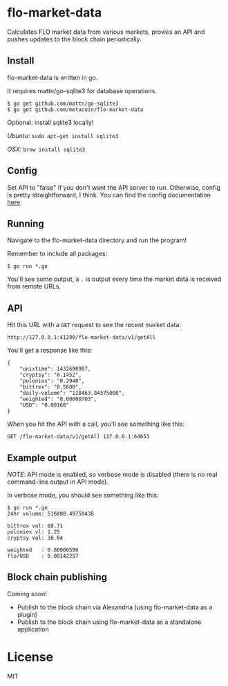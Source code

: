 # flo-market-data

Calculates FLO market data from various markets, provies an API and pushes
updates to the block chain periodically.

## Install

flo-market-data is written in go.

It requires mattn/go-sqlite3 for database operations.

```
$ go get github.com/mattn/go-sqlite3
$ go get github.com/metacoin/flo-market-data
```

Optional: install sqlite3 locally!

*Ubuntu*: `sudo apt-get install sqlite3`

*OSX*: `brew install sqlite3`

## Config

Set API to "false" if you don't want the API server to run. Otherwise, config is pretty straightforward, I think. You can find the config documentation [here][1].

## Running

Navigate to the flo-market-data directory and run the program!

Remember to include all packages:

```
$ go run *.go
```

You'll see some output, a `.` is output every time the market data is received from remote URLs. 

## API

Hit this URL with a `GET` request to see the recent market data:

```
http://127.0.0.1:41290/flo-market-data/v1/getAll
```

You'll get a response like this:

```
{
    "unixtime": 1432690997,
    "cryptsy": "0.1452",
    "poloniex": "0.2948",
    "bittrex": "0.5600",
    "daily-volume": "128463.84375000",
    "weighted": "0.00000703",
    "USD": "0.00168"
}
```

When you hit the API with a call, you'll see something like this:

```
GET /flo-market-data/v1/getAll 127.0.0.1:64651
```

## Example output

*NOTE*: API mode is enabled, so verbose mode is disabled (there is no real command-line output in API mode).

In verbose mode, you should see something like this:

```
$ go run *.go
24hr volume: 516808.49759438

bittrex vol: 68.71 
poloniex vl: 1.25 
cryptsy vol: 30.04 

weighted   : 0.00000590
flo/USD    : 0.00142257
```

## Block chain publishing

Coming soon!

* Publish to the block chain via Alexandria (using flo-market-data as a plugin)
* Publish to the block chain using flo-market-data as a standalone application

# License

MIT

[1]:./docs/CONFIG.md

